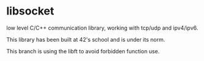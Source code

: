 # libsocket

low level C/C++ communication library, working with tcp/udp and ipv4/ipv6.

This library has been built at 42's school and is under its norm.

This branch is using the libft to avoid forbidden function use.

